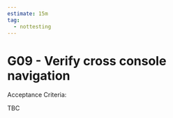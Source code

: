 ```yaml
---
estimate: 15m
tag:
  - nottesting
---
```


# G09 - Verify cross console navigation

Acceptance Criteria:

TBC
